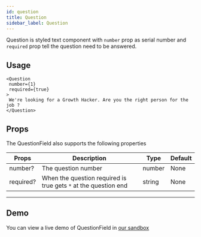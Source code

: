 ```yaml
---
id: question
title: Question
sidebar_label: Question
---
```


Question is styled text component with `number` prop as serial number and `required` prop tell the question need to be answered. 

## Usage
```
<Question
 number={1}
 required={true}   
>
 We're looking for a Growth Hacker. Are you the right person for the job ?
</Question>
```

## Props
The QuestionField also supports the following properties

Props                             | Description                                 | Type                                  | Default
----------------------------------|---------------------------------------------|---------------------------------------|-----------
number?                           | The question number                         | number                                | None
required?                         | When the question required is true gets `*` at the question end | string            | None
--------------------------------------------------------------------------------------------------------------------------------

## Demo
You can view a live demo of QuestionField in [our sandbox](https://codesandbox.io/s/v004-byyzz)

